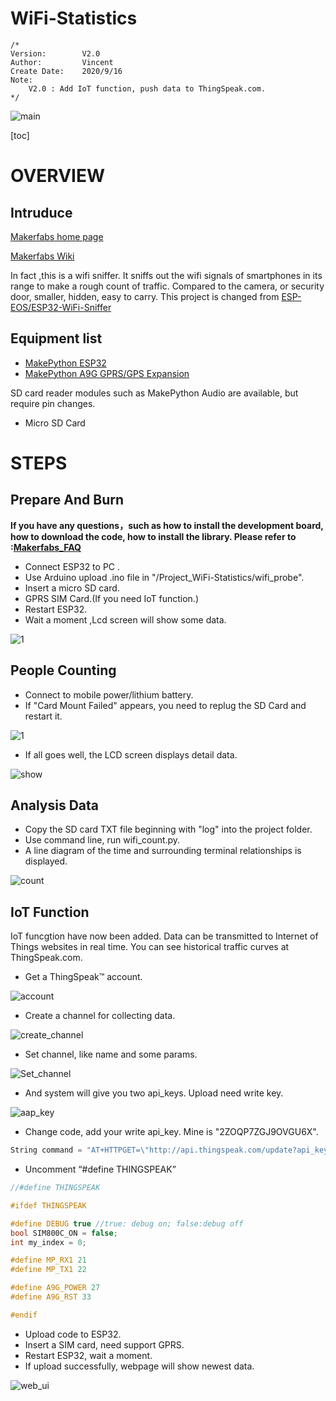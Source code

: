 # WiFi-Statistics


```
/*
Version:		V2.0
Author:			Vincent
Create Date:	2020/9/16
Note:
	V2.0 : Add IoT function, push data to ThingSpeak.com.
*/
```

![main](md_pic/main.jpg)

[toc]

# OVERVIEW



## Intruduce

[Makerfabs home page](https://www.makerfabs.com/)

[Makerfabs Wiki](https://makerfabs.com/wiki/index.php?title=Main_Page)

In fact ,this is a wifi sniffer. It sniffs out the wifi signals of smartphones in its range to make a rough count of traffic. Compared to the camera, or security door, smaller, hidden, easy to carry.
This project is changed from [ESP-EOS/ESP32-WiFi-Sniffer](https://github.com/ESP-EOS/ESP32-WiFi-Sniffer)


## Equipment list

- [MakePython ESP32](https://www.makerfabs.com/makepython-esp32.html)
- [MakePython A9G GPRS/GPS Expansion](https://www.makerfabs.com/makepython-a9g-gprs-gps-shield.html)

SD card reader modules such as MakePython Audio are available, but require pin changes.

- Micro SD Card




# STEPS

## Prepare And Burn

**If you have any questions，such as how to install the development board, how to download the code, how to install the library. Please refer to :[Makerfabs_FAQ](https://github.com/Makerfabs/Makerfabs_FAQ)**

- Connect ESP32 to PC .
- Use Arduino upload .ino file in "/Project_WiFi-Statistics/wifi_probe".
- Insert a micro SD card.
- GPRS SIM Card.(If you need IoT function.)
- Restart ESP32.
- Wait a moment ,Lcd screen will show some data.

![1](md_pic/log.jpg)

## People Counting 

- Connect to mobile power/lithium battery.
- If "Card Mount Failed" appears, you need to replug the SD Card and restart it.

![1](md_pic/card_fail.jpg)

- If all goes well, the LCD screen displays detail data.

![show](md_pic/show.jpg)


## Analysis Data

- Copy the SD card TXT file beginning with "log" into the project folder.
- Use command line, run wifi_count.py.
- A line diagram of the time and surrounding terminal relationships is displayed.

![count](md_pic/count.jpg)

## IoT Function

IoT funcgtion have now been added. Data can be transmitted to Internet of Things websites in real time. You can see historical traffic curves at ThingSpeak.com.

- Get a ThingSpeak™ account.

![account](md_pic/get_account.jpg)

- Create a channel for collecting data. 

![create_channel](md_pic/create_channel.jpg)

- Set channel, like name and some params.

![Set_channel](md_pic/set_channel.jpg)

- And system will give you two api_keys. Upload need write key.

![aap_key](md_pic/app_key.jpg)

- Change code, add your write api_key. Mine is "2ZOQP7ZGJ9OVGU6X".

```c++
String command = "AT+HTTPGET=\"http://api.thingspeak.com/update?api_key=2ZOQP7ZGJ9OVGU6X&field1=";
```

- Uncomment  “#define THINGSPEAK”

```c++
//#define THINGSPEAK

#ifdef THINGSPEAK

#define DEBUG true //true: debug on; false:debug off
bool SIM800C_ON = false;
int my_index = 0;

#define MP_RX1 21
#define MP_TX1 22

#define A9G_POWER 27
#define A9G_RST 33

#endif
```

- Upload code to ESP32.
- Insert a SIM card, need support GPRS.
- Restart ESP32, wait a moment.
- If upload successfully, webpage will show newest data.

![web_ui](md_pic/web-ui.jpg)